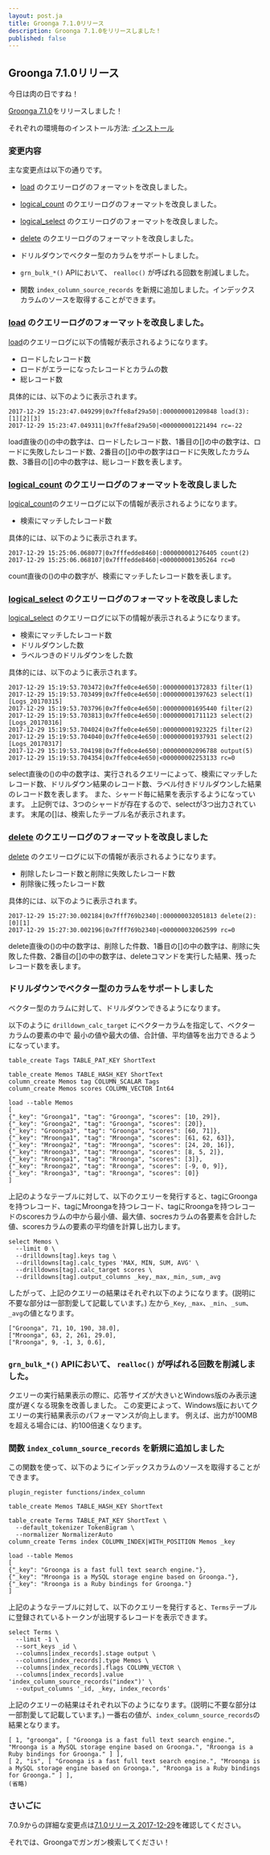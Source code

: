 ```yaml
---
layout: post.ja
title: Groonga 7.1.0リリース
description: Groonga 7.1.0をリリースしました！
published: false
---
```


## Groonga 7.1.0リリース

今日は肉の日ですね！

[Groonga 7.1.0](/ja/docs/news.html#release-7-1-0)をリリースしました！

それぞれの環境毎のインストール方法: [インストール](/ja/docs/install.html)

### 変更内容

主な変更点は以下の通りです。

  * [load](/ja/docs/reference/commands/load.html) のクエリーログのフォーマットを改良しました。

  * [logical_count](/ja/docs/reference/commands/logical_count.html) のクエリーログのフォーマットを改良しました。

  * [logical_select](/ja/docs/reference/commands/logical_select.html) のクエリーログのフォーマットを改良しました。

  * [delete](/ja/docs/reference/commands/delete.html) のクエリーログのフォーマットを改良しました。

  * ドリルダウンでベクター型のカラムをサポートしました。

  * `grn_bulk_*()` APIにおいて、 `realloc()` が呼ばれる回数を削減しました。

  * 関数 `index_column_source_records` を新規に追加しました。インデックスカラムのソースを取得することができます。

### [load](/ja/docs/reference/commands/load.html) のクエリーログのフォーマットを改良しました。

[load](/ja/docs/reference/commands/load.html)のクエリーログに以下の情報が表示されるようになります。

  * ロードしたレコード数
  * ロードがエラーになったレコードとカラムの数
  * 総レコード数

具体的には、以下のように表示されます。

```text
2017-12-29 15:23:47.049299|0x7ffe8af29a50|:000000001209848 load(3): [1][2][3]
2017-12-29 15:23:47.049311|0x7ffe8af29a50|<000000001221494 rc=-22
```

load直後の()の中の数字は、ロードしたレコード数、1番目の[]の中の数字は、ロードに失敗したレコード数、2番目の[]の中の数字はロードに失敗したカラム数、3番目の[]の中の数字は、総レコード数を表します。

### [logical_count](/ja/docs/reference/commands/logical_count.html) のクエリーログのフォーマットを改良しました

[logical_count](/ja/docs/reference/commands/logical_count.html)のクエリーログに以下の情報が表示されるようになります。

  * 検索にマッチしたレコード数

具体的には、以下のように表示されます。

```text
2017-12-29 15:25:06.068077|0x7fffedde8460|:000000001276405 count(2)
2017-12-29 15:25:06.068107|0x7fffedde8460|<000000001305264 rc=0
```

count直後の()の中の数字が、検索にマッチしたレコード数を表します。

### [logical_select](/ja/docs/reference/commands/logical_select.html) のクエリーログのフォーマットを改良しました

[logical_select](/ja/docs/reference/commands/logical_select.html) のクエリーログに以下の情報が表示されるようになります。

  * 検索にマッチしたレコード数
  * ドリルダウンした数
  * ラベルつきのドリルダウンをした数

具体的には、以下のように表示されます。

```text
2017-12-29 15:19:53.703472|0x7ffe0ce4e650|:000000001372833 filter(1)
2017-12-29 15:19:53.703499|0x7ffe0ce4e650|:000000001397623 select(1)[Logs_20170315]
2017-12-29 15:19:53.703796|0x7ffe0ce4e650|:000000001695440 filter(2)
2017-12-29 15:19:53.703813|0x7ffe0ce4e650|:000000001711123 select(2)[Logs_20170316]
2017-12-29 15:19:53.704024|0x7ffe0ce4e650|:000000001923225 filter(2)
2017-12-29 15:19:53.704040|0x7ffe0ce4e650|:000000001937931 select(2)[Logs_20170317]
2017-12-29 15:19:53.704198|0x7ffe0ce4e650|:000000002096788 output(5)
2017-12-29 15:19:53.704354|0x7ffe0ce4e650|<000000002253133 rc=0
```

select直後の()の中の数字は、実行されるクエリーによって、検索にマッチしたレコード数、ドリルダウン結果のレコード数、ラベル付きドリルダウンした結果のレコード数を表します。
また、シャード毎に結果を表示するようになっています。
上記例では、3つのシャードが存在するので、selectが3つ出力されています。
末尾の[]は、検索したテーブル名が表示されます。

### [delete](/ja/docs/reference/commands/delete.html) のクエリーログのフォーマットを改良しました

[delete](/ja/docs/reference/commands/delete.html) のクエリーログに以下の情報が表示されるようになります。

  * 削除したレコード数と削除に失敗したレコード数
  * 削除後に残ったレコード数

具体的には、以下のように表示されます。

```text
2017-12-29 15:27:30.002184|0x7fff769b2340|:000000032051813 delete(2): [0][1]
2017-12-29 15:27:30.002196|0x7fff769b2340|<000000032062599 rc=0
```

delete直後の()の中の数字は、削除した件数、1番目の[]の中の数字は、削除に失敗した件数、2番目の[]の中の数字は、deleteコマンドを実行した結果、残ったレコード数を表します。

### ドリルダウンでベクター型のカラムをサポートしました

ベクター型のカラムに対して、ドリルダウンできるようになります。

以下のように `drilldown_calc_target` にベクターカラムを指定して、ベクターカラムの要素の中で
最小の値や最大の値、合計値、平均値等を出力できるようになっています。

```text
table_create Tags TABLE_PAT_KEY ShortText

table_create Memos TABLE_HASH_KEY ShortText
column_create Memos tag COLUMN_SCALAR Tags
column_create Memos scores COLUMN_VECTOR Int64

load --table Memos
[
{"_key": "Groonga1", "tag": "Groonga", "scores": [10, 29]},
{"_key": "Groonga2", "tag": "Groonga", "scores": [20]},
{"_key": "Groonga3", "tag": "Groonga", "scores": [60, 71]},
{"_key": "Mroonga1", "tag": "Mroonga", "scores": [61, 62, 63]},
{"_key": "Mroonga2", "tag": "Mroonga", "scores": [24, 20, 16]},
{"_key": "Mroonga3", "tag": "Mroonga", "scores": [8, 5, 2]},
{"_key": "Rroonga1", "tag": "Rroonga", "scores": [3]},
{"_key": "Rroonga2", "tag": "Rroonga", "scores": [-9, 0, 9]},
{"_key": "Rroonga3", "tag": "Rroonga", "scores": [0]}
]
```

上記のようなテーブルに対して、以下のクエリーを発行すると、tagにGroongaを持つレコード、tagにMroongaを持つレコード、tagにRroongaを持つレコードのscoresカラムの中から最小値、最大値、socresカラムの各要素を合計した値、scoresカラムの要素の平均値を計算し出力します。

```text
select Memos \
  --limit 0 \
  --drilldowns[tag].keys tag \
  --drilldowns[tag].calc_types 'MAX, MIN, SUM, AVG' \
  --drilldowns[tag].calc_target scores \
  --drilldowns[tag].output_columns _key,_max,_min,_sum,_avg
```

したがって、上記のクエリーの結果はそれぞれ以下のようになります。(説明に不要な部分は一部割愛して記載しています。) 左から`_Key`, `_max`、`_min`、`_sum`、`_avg`の値となります。

```text
["Groonga", 71, 10, 190, 38.0],
["Mroonga", 63, 2, 261, 29.0],
["Rroonga", 9, -1, 3, 0.6],
```

### `grn_bulk_*()` APIにおいて、 `realloc()` が呼ばれる回数を削減しました。

クエリーの実行結果表示の際に、応答サイズが大きいとWindows版のみ表示速度が遅くなる現象を改善しました。
この変更によって、Windows版においてクエリーの実行結果表示のパフォーマンスが向上します。
例えば、出力が100MBを超える場合には、約100倍速くなります。

### 関数 `index_column_source_records` を新規に追加しました

この関数を使って、以下のようにインデックスカラムのソースを取得することができます。

```text
plugin_register functions/index_column

table_create Memos TABLE_HASH_KEY ShortText

table_create Terms TABLE_PAT_KEY ShortText \
  --default_tokenizer TokenBigram \
  --normalizer NormalizerAuto
column_create Terms index COLUMN_INDEX|WITH_POSITION Memos _key

load --table Memos
[
{"_key": "Groonga is a fast full text search engine."},
{"_key": "Mroonga is a MySQL storage engine based on Groonga."},
{"_key": "Rroonga is a Ruby bindings for Groonga."}
]
```

上記のようなテーブルに対して、以下のクエリーを発行すると、`Terms`テーブルに登録されているトークンが出現するレコードを表示できます。

```
select Terms \
  --limit -1 \
  --sort_keys _id \
  --columns[index_records].stage output \
  --columns[index_records].type Memos \
  --columns[index_records].flags COLUMN_VECTOR \
  --columns[index_records].value 'index_column_source_records("index")' \
  --output_columns '_id, _key, index_records'
```

上記のクエリーの結果はそれぞれ以下のようになります。(説明に不要な部分は一部割愛して記載しています。) 一番右の値が、`index_column_source_records`の結果となります。

```text
[ 1, "groonga", [ "Groonga is a fast full text search engine.", "Mroonga is a MySQL storage engine based on Groonga.", "Rroonga is a Ruby bindings for Groonga." ] ],
[ 2, "is", [ "Groonga is a fast full text search engine.", "Mroonga is a MySQL storage engine based on Groonga.", "Rroonga is a Ruby bindings for Groonga." ] ],
(省略)
```

### さいごに

7.0.9からの詳細な変更点は[7.1.0リリース 2017-12-29](/ja/docs/news.html#release-7-1-0)を確認してください。

それでは、Groongaでガンガン検索してください！
